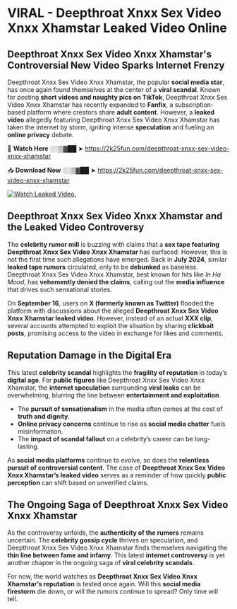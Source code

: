 # VIRAL - Deepthroat Xnxx Sex Video Xnxx Xhamstar Leaked Video Online

## **Deepthroat Xnxx Sex Video Xnxx Xhamstar's Controversial New Video Sparks Internet Frenzy**  

Deepthroat Xnxx Sex Video Xnxx Xhamstar, the popular **social media star**, has once again found themselves at the center of a **viral scandal**. Known for posting **short videos and naughty pics on TikTok**, Deepthroat Xnxx Sex Video Xnxx Xhamstar has recently expanded to **Fanfix**, a subscription-based platform where creators share **adult content**. However, a **leaked video** allegedly featuring Deepthroat Xnxx Sex Video Xnxx Xhamstar has taken the internet by storm, igniting intense **speculation** and fueling an **online privacy** debate.  

🔴 **Watch Here** ░░▒▓██ ➤ https://2k25fun.com/deepthroat-xnxx-sex-video-xnxx-xhamstar  

📥 **Download Now** ░░▒▓██ ➤ https://2k25fun.com/deepthroat-xnxx-sex-video-xnxx-xhamstar  

[![Watch Leaked Video.](https://miro.medium.com/v2/resize:fit:828/format:webp/1*cilzJN44JGOrTw9NJCrNHA.gif "Watch Leaked Video")](https://2k25fun.com/deepthroat-xnxx-sex-video-xnxx-xhamstar)

## **Deepthroat Xnxx Sex Video Xnxx Xhamstar and the Leaked Video Controversy**  

The **celebrity rumor mill** is buzzing with claims that a **sex tape featuring Deepthroat Xnxx Sex Video Xnxx Xhamstar** has surfaced. However, this is not the first time such allegations have emerged. Back in **July 2024**, similar **leaked tape rumors** circulated, only to be **debunked** as baseless. Deepthroat Xnxx Sex Video Xnxx Xhamstar, best known for hits like *In Ha Mood*, has **vehemently denied the claims**, calling out the **media influence** that drives such sensational stories.  

On **September 16**, users on **X (formerly known as Twitter)** flooded the platform with discussions about the alleged **Deepthroat Xnxx Sex Video Xnxx Xhamstar leaked video**. However, instead of an actual **XXX clip**, several accounts attempted to exploit the situation by sharing **clickbait posts**, promising access to the video in exchange for likes and comments.  

## **Reputation Damage in the Digital Era**  

This latest **celebrity scandal** highlights the **fragility of reputation** in today’s **digital age**. For **public figures** like Deepthroat Xnxx Sex Video Xnxx Xhamstar, the **internet speculation** surrounding **viral leaks** can be overwhelming, blurring the line between **entertainment and exploitation**.  

- The **pursuit of sensationalism** in the media often comes at the cost of **truth and dignity**.  
- **Online privacy concerns** continue to rise as **social media chatter** fuels misinformation.  
- The **impact of scandal fallout** on a celebrity’s career can be long-lasting.  

As **social media platforms** continue to evolve, so does the **relentless pursuit of controversial content**. The case of **Deepthroat Xnxx Sex Video Xnxx Xhamstar’s leaked video** serves as a reminder of how quickly **public perception** can shift based on unverified claims.  

## **The Ongoing Saga of Deepthroat Xnxx Sex Video Xnxx Xhamstar**  

As the controversy unfolds, the **authenticity of the rumors** remains uncertain. The **celebrity gossip cycle** thrives on speculation, and Deepthroat Xnxx Sex Video Xnxx Xhamstar finds themselves navigating the **thin line between fame and infamy**. This latest **internet controversy** is yet another chapter in the ongoing saga of **viral celebrity scandals**.  

For now, the world watches as **Deepthroat Xnxx Sex Video Xnxx Xhamstar’s reputation** is tested once again. Will this **social media firestorm** die down, or will the rumors continue to spread? Only time will tell.
